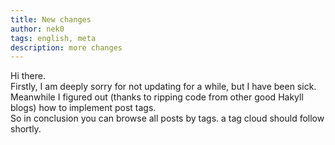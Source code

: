 ```yaml
---
title: New changes
author: nek0
tags: english, meta
description: more changes
---
```


Hi there.  
Firstly, I am deeply sorry for not updating for a while, but I have been sick.  
Meanwhile I figured out (thanks to ripping code from other good Hakyll blogs) how to implement post tags.  
So in conclusion you can browse all posts by tags. a tag cloud should follow shortly.
